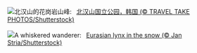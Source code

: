 ![](https://www.bing.com/th?id=OHR.BukhansanSeoul_ZH-CN8002920750_UHD.jpg&w=1000)北汉山的花岗岩山峰:&nbsp;&ensp;[北汉山国立公园，韩国 (© TRAVEL TAKE PHOTOS/Shutterstock)](https://www.bing.com/th?id=OHR.BukhansanSeoul_ZH-CN8002920750_UHD.jpg)
<br><br/>
![](https://www.bing.com/th?id=OHR.LynxSnow_EN-US9261675170_UHD.jpg&w=1000)A whiskered wanderer:&nbsp;&ensp;[Eurasian lynx in the snow (© Jan Stria/Shutterstock)](https://www.bing.com/th?id=OHR.LynxSnow_EN-US9261675170_UHD.jpg)
<br><br/>
